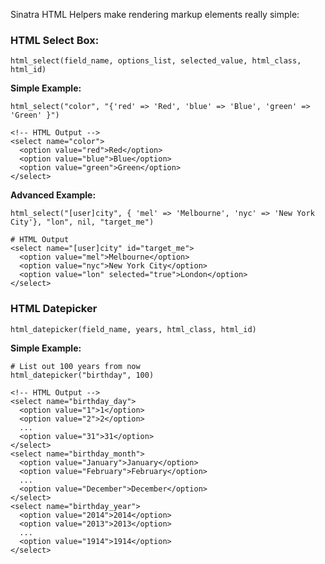Sinatra HTML Helpers make rendering markup elements really simple:

### HTML Select Box: ###

    html_select(field_name, options_list, selected_value, html_class, html_id)

**Simple Example:**

    html_select("color", "{'red' => 'Red', 'blue' => 'Blue', 'green' => 'Green' }")
    
    <!-- HTML Output -->
    <select name="color">
      <option value="red">Red</option>
      <option value="blue">Blue</option>
      <option value="green">Green</option>
    </select>

**Advanced Example:**

    html_select("[user]city", { 'mel' => 'Melbourne', 'nyc' => 'New York City'}, "lon", nil, "target_me")

    # HTML Output
    <select name="[user]city" id="target_me">
      <option value="mel">Melbourne</option>
      <option value="nyc">New York City</option>
      <option value="lon" selected="true">London</option>
    </select>

### HTML Datepicker ###

    html_datepicker(field_name, years, html_class, html_id)
    
**Simple Example:**

    # List out 100 years from now
    html_datepicker("birthday", 100)
    
    <!-- HTML Output -->
    <select name="birthday_day">
      <option value="1">1</option>
      <option value="2">2</option>
      ...
      <option value="31">31</option>
    </select>
    <select name="birthday_month">
      <option value="January">January</option>
      <option value="February">February</option>
      ...
      <option value="December">December</option>
    </select>
    <select name="birthday_year">
      <option value="2014">2014</option>
      <option value="2013">2013</option>
      ...
      <option value="1914">1914</option>
    </select>

